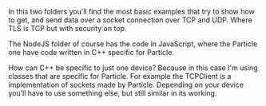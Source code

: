 In this two folders you'll find the most basic examples that try to show how to get, and send data over a socket connection over TCP and UDP. Where TLS is TCP but with security on top.

The NodeJS folder of course has the code in JavaScript, where the Particle one have code written in C++ specific for Particle.

How can C++ be specific to just one device? Because in this case I'm using classes that are specific for Particle. For example the TCPClient is a implementation of sockets made by Particle. Depending on your device you’ll have to use something else, but still similar in its working.
